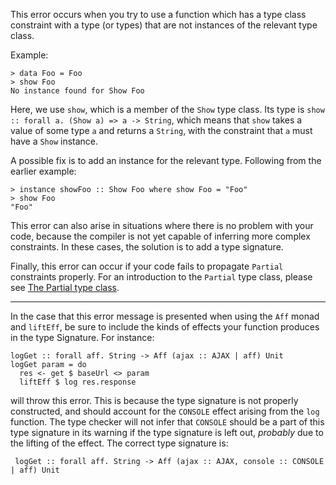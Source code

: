 This error occurs when you try to use a function which has a type class constraint with a type (or types) that are not instances of the relevant type class.

Example:

```
> data Foo = Foo
> show Foo
No instance found for Show Foo
```

Here, we use `show`, which is a member of the `Show` type class. Its type is `show :: forall a. (Show a) => a -> String`, which means that `show` takes a value of some type `a` and returns a `String`, with the constraint that `a` must have a `Show` instance.

A possible fix is to add an instance for the relevant type. Following from the earlier example:

```
> instance showFoo :: Show Foo where show Foo = "Foo"
> show Foo
"Foo"
```

This error can also arise in situations where there is no problem with your code, because the compiler is not yet capable of inferring more complex constraints. In these cases, the solution is to add a type signature.

Finally, this error can occur if your code fails to propagate `Partial` constraints properly. For an introduction to the `Partial` type class, please see [The Partial type class](../language/The-Partial-type-class.md).

---

In the case that this error message is presented when using the `Aff` monad and `liftEff`, be sure to include the kinds of effects your function produces in the type Signature. For instance:

```
logGet :: forall aff. String -> Aff (ajax :: AJAX | aff) Unit
logGet param = do
  res <- get $ baseUrl <> param
  liftEff $ log res.response
```

will throw this error. This is because the type signature is not properly constructed, and should account for the `CONSOLE` effect arising from the `log` function. The type checker will not infer that `CONSOLE` should be a part of this type signature in its warning if the type signature is left out, *probably* due to the lifting of the effect. The correct type signature is:

``` logGet :: forall aff. String -> Aff (ajax :: AJAX, console :: CONSOLE | aff) Unit```
